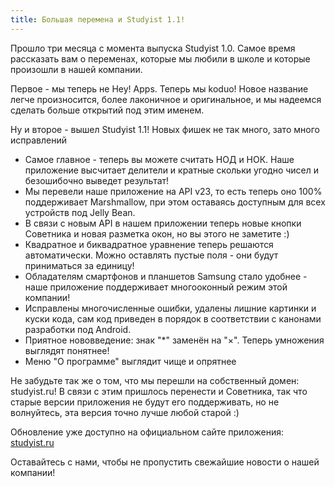 ```yaml
---
title: Большая перемена и Studyist 1.1!
---
```

Прошло три месяца с момента выпуска Studyist 1.0. Самое время рассказать вам о переменах, которые мы любили в школе и которые произошли в нашей компании.

Первое - мы теперь не Hey! Apps. Теперь мы koduo! Новое название легче произносится, более лаконичное и оригинальное, и мы надеемся сделать больше открытий под этим именем.

Ну и второе - вышел Studyist 1.1! Новых фишек не так много, зато много исправлений

- Самое главное - теперь вы можете считать НОД и НОК. Наше приложение высчитает делители и кратные скольки угодно чисел и безошибочно выведет результат!
- Мы перевели наше приложение на API v23, то есть теперь оно 100% поддерживает Marshmallow, при этом оставаясь доступным для всех устройств под Jelly Bean.
- В связи с новым API в нашем приложении теперь новые кнопки Советника и новая разметка окон, но вы этого не заметите :)
- Квадратное и биквадратное уравнение теперь решаются автоматически. Можно оставлять пустые поля - они будут приниматься за единицу!
- Обладателям смартфонов и планшетов Samsung стало удобнее - наше приложение поддерживает многооконный режим этой компании!
- Исправлены многочисленные ошибки, удалены лишние картинки и куски кода, сам код приведен в порядок в соответствии с канонами разработки под Android.
- Приятное нововведение: знак "*" заменён на "×". Теперь умножения выглядят понятнее!
- Меню "О программе" выглядит чище и опрятнее

Не забудьте так же о том, что мы перешли на собственный домен: studyist.ru! В связи с этим пришлось перенести и Советника, так что старые версии приложения не будут его поддерживать, но не волнуйтесь, эта версия точно лучше любой старой :)

Обновление уже доступно на официальном сайте приложения: [studyist.ru][1]

Оставайтесь с нами, чтобы не пропустить свежайшие новости о нашей компании!

[1]:	http://studyist.ru/ru.html#download